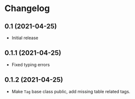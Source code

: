 # Changelog

## 0.1 (2021-04-25)

- Initial release

## 0.1.1 (2021-04-25)

- Fixed typing errors

## 0.1.2 (2021-04-25)

- Make `Tag` base class public, add missing table related tags.
